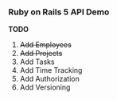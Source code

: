 ### Ruby on Rails 5 API Demo

**TODO**

1. ~~Add Employees~~
2. ~~Add Projects~~
3. Add Tasks
6. Add Time Tracking
5. Add Authorization
5. Add Versioning

